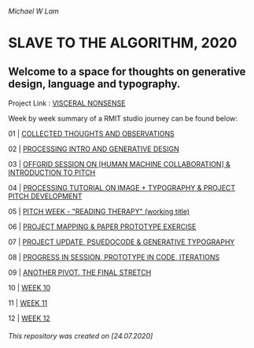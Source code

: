 ###### Michael W Lam

# SLAVE TO THE ALGORITHM, 2020

## Welcome to a space for thoughts on generative design, language and typography.

Project Link : [VISCERAL NONSENSE](https://mikewlam.github.io/visceral-nonsense/projectfile/index.html)

Week by week summary of a RMIT studio journey can be found below:

01 | [COLLECTED THOUGHTS AND OBSERVATIONS](https://mikewlam.github.io/S2A/WK01)

02 | [PROCESSING INTRO AND GENERATIVE DESIGN](https://mikewlam.github.io/S2A/WK02)

03 | [OFFGRID SESSION ON [HUMAN MACHINE COLLABORATION] & INTRODUCTION TO PITCH](https://mikewlam.github.io/S2A/WK03)

04 | [PROCESSING TUTORIAL ON IMAGE + TYPOGRAPHY & PROJECT PITCH DEVELOPMENT](https://mikewlam.github.io/S2A/WK04)

05 | [PITCH WEEK - "READING THERAPY" (working title)](https://mikewlam.github.io/S2A/WK05)

06 | [PROJECT MAPPING & PAPER PROTOTYPE EXERCISE](https://mikewlam.github.io/S2A/WK06)

07 | [PROJECT UPDATE, PSUEDOCODE & GENERATIVE TYPOGRAPHY](https://mikewlam.github.io/S2A/WK07)

08 | [PROGRESS IN SESSION, PROTOTYPE IN CODE, ITERATIONS](https://mikewlam.github.io/S2A/WK08)

09 | [ANOTHER PIVOT. THE FINAL STRETCH](https://mikewlam.github.io/S2A/WK09)

10 | [WEEK 10](https://mikewlam.github.io/S2A/WK10)

11 | [WEEK 11](https://mikewlam.github.io/S2A/WK11)

12 | [WEEK 12](https://mikewlam.github.io/S2A/WK12)

###### This repository was created on [24.07.2020]
